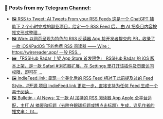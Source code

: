### 📰 Posts from my [Telegram Channel](https://t.me/s/aboutrss):
<!-- BLOG-POST-LIST:START -->
- [🖼 RSS to Tweet: AI Tweets From your RSS Feeds 这是一个 ChatGPT 辅助下 2 个小时完成的副业项目，给定一个 RSS Feed 后， 由 AI 把条目内容按推文形式整理...](https://t.me/aboutrss/1421)
- [🖼 Wire: 以网页呈现为特色的 RSS 阅读器 App 接开发者提交的 PR，收录了一款 iOS/iPadOS 下的免费 RSS 阅读器 —— Wire： https://wirereader.app/ 一般 RSS...](https://t.me/aboutrss/1420)
- [🖼 「RSSHub Radar 上架 App Store 首发限免」 RSSHub Radar 的 iOS 版本上架，是一款 Safari #浏览器扩展，在 Settings 里打开该插件及页面访问权限，即可在 ...](https://t.me/aboutrss/1419)
- [🖼 IndieFeed.link: 呈现一个美化后的 RSS Feed 相对于此前提及过的 Feed Style，#开源 项目 IndieFeed.link 更进一步，直接支持为任何 Feed 生成一个易于阅读...](https://t.me/aboutrss/1418)
- [🖼 Bulletin - AI News: 又一款 AI 加持的 RSS 阅读器 App Apple 全平台适配，主打 AI 摘要和标题（去除夺眼球标题或博点击标题）生成，详见作者的推文串： ht...](https://t.me/aboutrss/1417)
<!-- BLOG-POST-LIST:END -->

<!--
**AboutRSS/AboutRSS** is a ✨ _special_ ✨ repository because its `README.md` (this file) appears on your GitHub profile.

Here are some ideas to get you started:

- 🔭 I’m currently working on ...
- 🌱 I’m currently learning ...
- 👯 I’m looking to collaborate on ...
- 🤔 I’m looking for help with ...
- 💬 Ask me about ...
- 📫 How to reach me: ...
- 😄 Pronouns: ...
- ⚡ Fun fact: ...
-->
